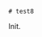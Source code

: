                                                                                                                                                                                # test8

Init.
